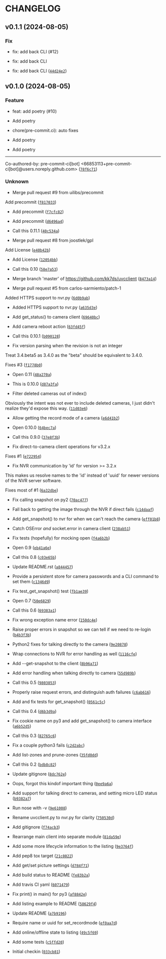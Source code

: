 # CHANGELOG



## v0.1.1 (2024-08-05)

### Fix

* fix: add back CLI (#12)

* fix: add back CLI

* fix: add back CLI ([`44d24e2`](https://github.com/uilibs/uvcclient/commit/44d24e2a336e8799f993c26f46861d9645fe4a46))


## v0.1.0 (2024-08-05)

### Feature

* feat: add poetry (#10)

* Add poetry

* chore(pre-commit.ci): auto fixes

* Add poetry

* Add poetry

---------

Co-authored-by: pre-commit-ci[bot] &lt;66853113+pre-commit-ci[bot]@users.noreply.github.com&gt; ([`78f6c71`](https://github.com/uilibs/uvcclient/commit/78f6c7142457aa0667d742969d843626aa28dba9))

### Unknown

* Merge pull request #9 from uilibs/precommit

Add precommit ([`f817033`](https://github.com/uilibs/uvcclient/commit/f8170338912a22202c3df31d5014c799e94d0d8d))

* Add precommit ([`f7cfc82`](https://github.com/uilibs/uvcclient/commit/f7cfc824dcb2989cfdb99aa22358085bb46ab979))

* Add precommit ([`d6496a4`](https://github.com/uilibs/uvcclient/commit/d6496a4eac6385dae3667d93656f0abeb698bef1))

* Call this 0.11.1 ([`40c534a`](https://github.com/uilibs/uvcclient/commit/40c534ad6e0537feba7ec117d57ef4f667f252ce))

* Merge pull request #8 from joostlek/gpl

Add License ([`e40b42b`](https://github.com/uilibs/uvcclient/commit/e40b42b5241879d92034d06ddbead1bbba5591d2))

* Add License ([`12054bb`](https://github.com/uilibs/uvcclient/commit/12054bbc104b22735d3083cd7ab6b2acf7479afd))

* Call this 0.10 ([`58e7a53`](https://github.com/uilibs/uvcclient/commit/58e7a53815482b7778481f81cde95f53a60bb6f6))

* Merge branch &#39;master&#39; of https://github.com/kk7ds/uvcclient ([`8473a14`](https://github.com/uilibs/uvcclient/commit/8473a1470f77e35e632279621402d3812c152ccb))

* Merge pull request #5 from carlos-sarmiento/patch-1

Added HTTPS support to nvr.py ([`6d0b9ab`](https://github.com/uilibs/uvcclient/commit/6d0b9abc4040f9f4068c082d6ba57403196da486))

* Added HTTPS support to nvr.py ([`a635d3e`](https://github.com/uilibs/uvcclient/commit/a635d3ec40dbc93b63203338557f407cd591d8e0))

* Add get_status() to camera client ([`69640bc`](https://github.com/uilibs/uvcclient/commit/69640bc59be9cb01eb688cca18b50868615353ed))

* Add camera reboot action ([`63fd45f`](https://github.com/uilibs/uvcclient/commit/63fd45fae613a3d886771bae9298b0f6656e78d8))

* Call this 0.10.1 ([`b090128`](https://github.com/uilibs/uvcclient/commit/b090128d0c75b29fef97b311c50697d4a281416c))

* Fix version parsing when the revision is not an integer

Treat 3.4.beta5 as 3.4.0 as the &#34;beta&#34; should be equivalent
to 3.4.0.

Fixes #3 ([`f1778b0`](https://github.com/uilibs/uvcclient/commit/f1778b07e6d87f9d77251bc36114182b4bb614c3))

* Open 0.11 ([`48a270a`](https://github.com/uilibs/uvcclient/commit/48a270adbd46a90a0e53d0ee5f671d5778d7fc3b))

* This is 0.10.0 ([`d87a3fa`](https://github.com/uilibs/uvcclient/commit/d87a3fa62fb387c5e47fc5a1cac09e52395ccf9d))

* Filter deleted cameras out of index()

Obviously the intent was not ever to include deleted cameras, I just
didn&#39;t realize they&#39;d expose this way. ([`11d03e6`](https://github.com/uilibs/uvcclient/commit/11d03e6a700cb26e6324eca20d3ac93f2c976af5))

* Allow getting the record mode of a camera ([`e6d41b2`](https://github.com/uilibs/uvcclient/commit/e6d41b2dcf43718d70d2063b8e4a604c20a86cd8))

* Open 0.10.0 ([`64bec7a`](https://github.com/uilibs/uvcclient/commit/64bec7ae2440ccf73800e34191b2ae0e89df3821))

* Call this 0.9.0 ([`37e8f3b`](https://github.com/uilibs/uvcclient/commit/37e8f3bbd54fd27586e2ad1e04d108b215e19066))

* Fix direct-to-camera client operations for v3.2.x

Fixes #1 ([`e722954`](https://github.com/uilibs/uvcclient/commit/e722954b40dc12c4f8bcd993c1159b6f951402e0))

* Fix NVR communication by &#39;id&#39; for version &gt;= 3.2.x

This makes us resolve names to the &#39;id&#39; instead of &#39;uuid&#39; for newer
versions of the NVR server software.

Fixes most of #1 ([`6a32dbe`](https://github.com/uilibs/uvcclient/commit/6a32dbeb8357646f0e709e6866959f441ddf0265))

* Fix calling snapshot on py2 ([`70ac477`](https://github.com/uilibs/uvcclient/commit/70ac4772d7b050dac28ddf1e72481f304ba4b5db))

* Fall back to getting the image through the NVR if direct fails ([`c14daaf`](https://github.com/uilibs/uvcclient/commit/c14daafed001e2c61e7b144c2581a291bd423d63))

* Add get_snapshot() to nvr for when we can&#39;t reach the camera ([`eff01b8`](https://github.com/uilibs/uvcclient/commit/eff01b81a8948f72f8c564bc01db1a881cc26cdf))

* Catch OSError *and* socket.error in camera client ([`238ab51`](https://github.com/uilibs/uvcclient/commit/238ab51d0df63b658da8dbd7879a62ef1b70b35d))

* Fix tests (hopefully) for mocking open ([`f4a6b2b`](https://github.com/uilibs/uvcclient/commit/f4a6b2bddb060aab92302a8748051a079af6f285))

* Open 0.9 ([`eb41a6e`](https://github.com/uilibs/uvcclient/commit/eb41a6ed2c216541979084b4f8bcc8825dfe0403))

* Call this 0.8 ([`c03e65b`](https://github.com/uilibs/uvcclient/commit/c03e65b336deb9dec0cdde27abf53fcfcb9dd1bb))

* Update README.rst ([`a844457`](https://github.com/uilibs/uvcclient/commit/a844457cbcfdefcc63a19a24024c0ca59440ecd1))

* Provide a persistent store for camera passwords and a CLI command to set them ([`c1346d9`](https://github.com/uilibs/uvcclient/commit/c1346d92f3c0565dc4a630199ef213834706f391))

* Fix test_get_snapshot() test ([`fb1ae39`](https://github.com/uilibs/uvcclient/commit/fb1ae391bee439e7daa12c3b3e48bab28071ce26))

* Open 0.7 ([`50e6829`](https://github.com/uilibs/uvcclient/commit/50e6829dee4807c0aaad53b97319aee6cef286c8))

* Call this 0.6 ([`69383a1`](https://github.com/uilibs/uvcclient/commit/69383a17602a28a08495ba170a534f0bfbddc254))

* Fix wrong exception name error ([`150dc4e`](https://github.com/uilibs/uvcclient/commit/150dc4e9d623254bea4184a9192d963db5aa9880))

* Raise proper errors in snapshot so we can tell if we need to re-login ([`b4b3f3b`](https://github.com/uilibs/uvcclient/commit/b4b3f3b6aa5026845945519e90717cac05b5cb2e))

* Python2 fixes for talking directly to the camera ([`9e20878`](https://github.com/uilibs/uvcclient/commit/9e20878b4c732a0778cea74edb05dc912686aa38))

* Wrap connections to NVR for error handling as well ([`1116cfe`](https://github.com/uilibs/uvcclient/commit/1116cfe7071c8f5aa5690d28c0f8aae075492e09))

* Add --get-snapshot to the client ([`8b96a71`](https://github.com/uilibs/uvcclient/commit/8b96a71fde70b453a39e88fac0d4552388637757))

* Add error handling when talking directly to camera ([`55d989b`](https://github.com/uilibs/uvcclient/commit/55d989bc03976ab9813abd36f110ec3cfe2d8eb7))

* Call this 0.5 ([`9803853`](https://github.com/uilibs/uvcclient/commit/980385398d1aff21bfa05dc844c8b0137277da5e))

* Properly raise request errors, and distinguish auth failures ([`c6ab616`](https://github.com/uilibs/uvcclient/commit/c6ab616f673839d311f8b772ea095a604dda5480))

* Add and fix tests for get_snapshot() ([`0561c5c`](https://github.com/uilibs/uvcclient/commit/0561c5cc28c30997528c5613b609fd6d88108eb5))

* Call this 0.4 ([`d6b3d9a`](https://github.com/uilibs/uvcclient/commit/d6b3d9a536223997a42600e243e92ab7362c347e))

* Fix cookie name on py3 and add get_snapshot() to camera interface ([`a6b52d5`](https://github.com/uilibs/uvcclient/commit/a6b52d5a9dbcdaf2d16408a39294582b327ba905))

* Call this 0.3 ([`82765c6`](https://github.com/uilibs/uvcclient/commit/82765c61195fbf6188e195153d6484a6ae4639b8))

* Fix a couple python3 fails ([`c2d2abc`](https://github.com/uilibs/uvcclient/commit/c2d2abc0ce14a89fd81909edfd48e4747ddb7c9b))

* Add list-zones and prune-zones ([`35fd0dd`](https://github.com/uilibs/uvcclient/commit/35fd0ddbaa16fc20ca2cffa8168e47f5ebf80f26))

* Call this 0.2 ([`bdb8c82`](https://github.com/uilibs/uvcclient/commit/bdb8c824735319bcafae28b5a5390fa2d4c00d4a))

* Update gitignore ([`8dc762e`](https://github.com/uilibs/uvcclient/commit/8dc762ee39cdbe6ee64994fac12d2bfea16b093a))

* Oops, forgot this kindof important thing ([`0ee9a6a`](https://github.com/uilibs/uvcclient/commit/0ee9a6a78c0ad1dfca6b3c27e1d3c049fdf72576))

* Add support for talking direct to cameras, and setting micro LED status ([`b9382a7`](https://github.com/uilibs/uvcclient/commit/b9382a703b17b0e48f4f395d3928cb53e4a26044))

* Run nose with -v ([`9e61008`](https://github.com/uilibs/uvcclient/commit/9e61008627662460b7d7d44a097fd2c4ffdf31c4))

* Rename uvcclient.py to nvr.py for clarity ([`750530d`](https://github.com/uilibs/uvcclient/commit/750530deb377f249929e496f4d9080d8861b411f))

* Add gitignore ([`f74acb3`](https://github.com/uilibs/uvcclient/commit/f74acb35d126318cd3a112e3d7af6f090db1e996))

* Rearrange main client into separate module ([`81da59e`](https://github.com/uilibs/uvcclient/commit/81da59e3498d850adc6287c00ccee49d9282cf20))

* Add some more lifecycle information to the listing ([`9e3764f`](https://github.com/uilibs/uvcclient/commit/9e3764fb582818af5ac1198784bfd0771d15ae3e))

* Add pep8 tox target ([`21c8022`](https://github.com/uilibs/uvcclient/commit/21c8022018395de24d6e2264a25bc6a60d75f233))

* Add get/set picture settings ([`d784f71`](https://github.com/uilibs/uvcclient/commit/d784f71242ce8094029e6a13aae9aad8726aa50b))

* Add build status to README ([`fe83b2a`](https://github.com/uilibs/uvcclient/commit/fe83b2afe03ba3d8ba196b2b0ee1c74dba748945))

* Add travis CI yaml ([`6071479`](https://github.com/uilibs/uvcclient/commit/60714799c8e9c030bcaf0b6b8b091edef3e75b02))

* Fix print() in main() for py3 ([`af8842e`](https://github.com/uilibs/uvcclient/commit/af8842e92e71fb37aea53cbd81f7f1d12b932245))

* Add listing example to README ([`58629f4`](https://github.com/uilibs/uvcclient/commit/58629f4b32100298d29df7580cbf90ee96520a11))

* Update README ([`a7b9196`](https://github.com/uilibs/uvcclient/commit/a7b9196b313ebf19458a008e873053d09952e4fb))

* Require name or uuid for set_recordmode ([`ef0aa7d`](https://github.com/uilibs/uvcclient/commit/ef0aa7de57185d7e959c4847ebcf6c428fa74961))

* Add online/offline state to listing ([`49c5f69`](https://github.com/uilibs/uvcclient/commit/49c5f69add78e0b8ae7539a7a126c15dbf06cc07))

* Add some tests ([`c5ffd20`](https://github.com/uilibs/uvcclient/commit/c5ffd20f1dcf8843e9fa4d37d86b8b28701579d1))

* Initial checkin ([`033cb81`](https://github.com/uilibs/uvcclient/commit/033cb8117388fcaeaca8d80c330c5d644cdc1106))
